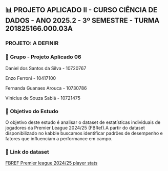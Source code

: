 ## 📊 PROJETO APLICADO II - CURSO CIÊNCIA DE DADOS - ANO 2025.2 - 3º SEMESTRE - TURMA 201825166.000.03A 

### PROJETO: A DEFINIR

### 👥 Grupo - Projeto Aplicado 06

Daniel dos Santos da Silva - 10720767

Enzo Ferroni - 10417100

Fernanda Guanaes Arouca - 10730786

Vinícius de Souza Sabiá - 10721475

### 📌 Objetivo do Estudo

O objetivo deste estudo é analisar o dataset de estatísticas individuais de jogadores da Premier League 2024/25 (FBRef).A partir do dataset disponibilizado no kabble buscamos identificar padrões de desempenho e fatores que influenciam a performance em campo.


### 🔗 Link do dataset

[FBREF Premier league 2024/25 player stats](https://www.kaggle.com/datasets/siddhrajthakor/fbref-premier-league-202425-player-stats-dataset)

